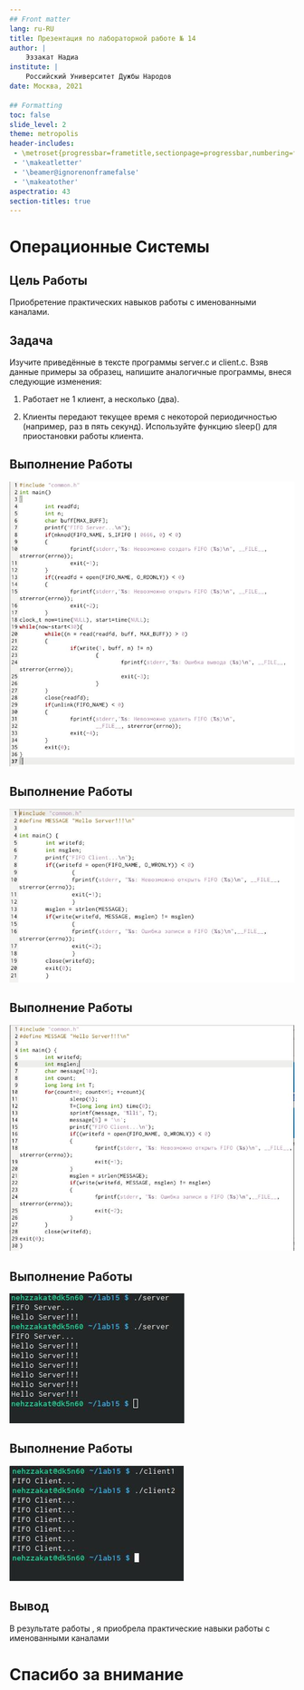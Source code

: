 ```yaml
---
## Front matter
lang: ru-RU
title: Презентация по лабораторной работе № 14
author: |
	Эззакат Надиа 
institute: |
	Российский Университет Дужбы Народов
date: Москва, 2021

## Formatting
toc: false
slide_level: 2
theme: metropolis
header-includes: 
 - \metroset{progressbar=frametitle,sectionpage=progressbar,numbering=fraction}
 - '\makeatletter'
 - '\beamer@ignorenonframefalse'
 - '\makeatother'
aspectratio: 43
section-titles: true
---
```


# Операционные Системы

## Цель Работы

Приобретение практических навыков работы с именованными каналами.

## Задача

Изучите приведённые в тексте программы server.c и client.c. Взяв данные
примеры за образец, напишите аналогичные программы, внеся следующие изменения:

1. Работает не 1 клиент, а несколько (два).

2. Клиенты передают текущее время с некоторой периодичностью (например, раз
в пять секунд). Используйте функцию sleep() для приостановки работы клиента.

## Выполнение Работы

![server](server.jpg)

## Выполнение Работы

![client1](client1.jpg)

## Выполнение Работы

![client2](client2.jpg)

## Выполнение Работы

![вывод](3.jpg)

## Выполнение Работы

![вывод](3.1.jpg)

## Вывод

В результате работы , я приобрела практические навыки работы с именованными каналами

# Спасибо за внимание


